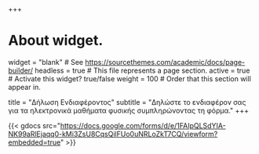 +++
# About widget.
widget = "blank"  # See https://sourcethemes.com/academic/docs/page-builder/
headless = true  # This file represents a page section.
active = true  # Activate this widget? true/false
weight = 100  # Order that this section will appear in.

title = "Δήλωση Ενδιαφέροντος"
subtitle = "Δηλώστε το ενδιαφέρον σας για τα ηλεκτρονικά μαθήματα φυσικής συμπληρώνοντας τη φόρμα."
+++

{{< gdocs src="https://docs.google.com/forms/d/e/1FAIpQLSdYIA-NK99aRlEjaqq0-kMi3ZsU8CqsQilFUo0uNRLoZkT7CQ/viewform?embedded=true" >}}